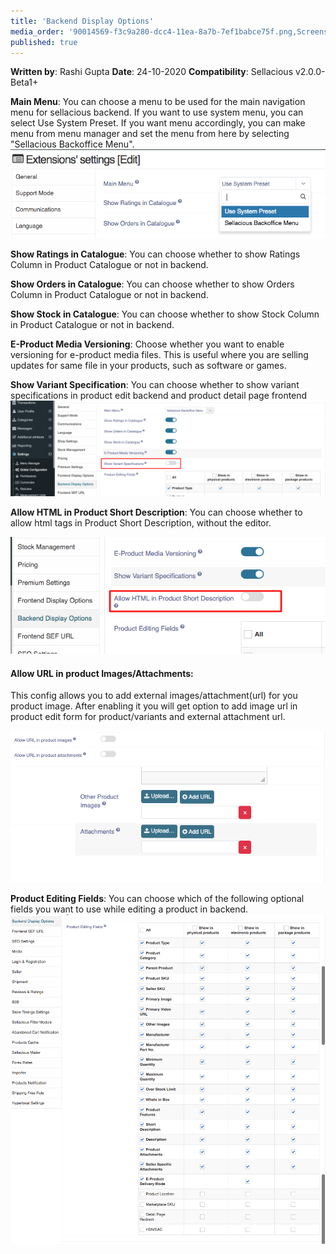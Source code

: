 ```yaml
---
title: 'Backend Display Options'
media_order: '90014569-f3c9a280-dcc4-11ea-8a7b-7ef1babce75f.png,Screenshot (10).png,2020-10-29-09-57-localhost.png,Screen Shot 2020-10-29 at 12.13.50 PM.png,Screenshot 2021-02-13 at 12.19.15 PM.png,Screenshot 2021-02-13 at 12.22.22 PM.png'
published: true
---
```


**Written by**: Rashi Gupta
**Date**: 24-10-2020
**Compatibility**: Sellacious v2.0.0-Beta1+

**Main Menu**: You can choose a menu to be used for the main navigation menu for sellacious backend. If you want to use system menu, you can select Use System Preset. If you want menu accordingly, you can make menu from menu manager and set the menu from here by selecting "Sellacious Backoffice Menu".
![](Screen%20Shot%202020-10-29%20at%2012.13.50%20PM.png)

**Show Ratings in Catalogue**: You can choose whether to show Ratings Column in Product Catalogue or not in backend.

**Show Orders in Catalogue**: You can choose whether to show Orders Column in Product Catalogue or not in backend.

**Show Stock in Catalogue**: You can choose whether to show Stock Column in Product Catalogue or not in backend.

**E-Product Media Versioning**: Choose whether you want to enable versioning for e-product media files. This is useful where you are selling updates for same file in your products, such as software or games.

**Show Variant Specification**: You can choose whether to show variant specifications in product edit backend and product detail page frontend
![](90014569-f3c9a280-dcc4-11ea-8a7b-7ef1babce75f.png)

**Allow HTML in Product Short Description**: You can choose whether to allow html tags in Product Short Description, without the editor.

![](Screenshot%20%2810%29.png)

#### Allow URL in product Images/Attachments:
This config allows you to add external images/attachment(url) for you product image. After enabling it you will get option to add image url in product edit form for product/variants and external attachment url.

![](Screenshot%202021-02-13%20at%2012.19.15%20PM.png)
![](Screenshot%202021-02-13%20at%2012.22.22%20PM.png)

**Product Editing Fields**: You can choose which of the following optional fields you want to use while editing a product in backend.
![](2020-10-29-09-57-localhost.png)
